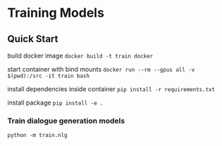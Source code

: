 # Training Models

## Quick Start

build docker image `docker build -t train docker`

start container with bind mounts `docker run --rm --gpus all -v $(pwd):/src -it train bash`

install dependencies inside container `pip install -r requirements.txt`

install package `pip install -e .`

### Train dialogue generation models

`python -m train.nlg`
